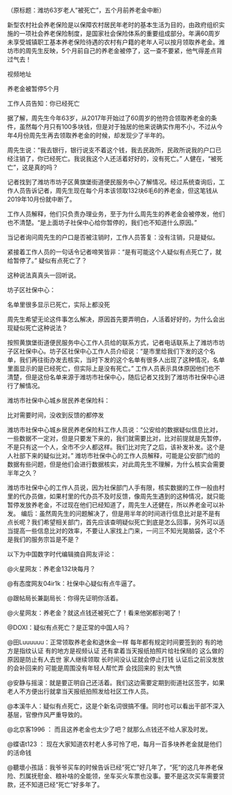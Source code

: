 （原标题：潍坊63岁老人&#8221;被死亡&#8221;，五个月前养老金中断）

新型农村社会养老保险是以保障农村居民年老时的基本生活为目的，由政府组织实施的一项社会养老保险制度，是国家社会保险体系的重要组成部分。年满60周岁未享受城镇职工基本养老保险待遇的农村有户籍的老年人可以按月领取养老金。潍坊市的周先生反映，5个月前自己的养老金被停了，这一查不要紧，他气得差点背过气去！

视频地址

养老金被暂停5个月

工作人员告知：你已经死亡

据了解，周先生今年63岁，从2017年开始过了60周岁的他符合领取养老金的条件，虽然每个月只有100多块钱，但是对于独居的他来说确实作用不小，不过从今年4月份周先生再去领取养老金的时候，却发现少了半年的。

周先生说：“我去银行，银行说支不着这个钱，我去民政所，民政所说我的户口已经注销了，你已经死亡。我说我这个人还活着好好的，没有死亡。” 人健在，“被死亡”，这是真的吗？

记者找到了潍坊市坊子区黄旗堡街道便民服务中心了解情况。经过系统查询后，工作人员告诉记者，周先生现在每个月本该领取132块6毛6的养老金，但这笔钱从2019年10月份就中断了。

工作人员解释，他们只负责办理业务，至于为什么周先生的养老金会被停发，他们也不清楚。“是上面坊子社保中心给你暂停的，我们也不知道什么原因。”

当记者询问周先生的户口是否被注销时，工作人员答复：没有注销，只是疑似。

紧接着工作人员的一句话令记者啼笑皆非：“是有可能这个人疑似有点死亡了，就给暂停了。” 疑似有点死亡了？

这种说法真真头一回听说。

坊子区社保中心：

名单里很多显示已死亡，实际上都没死

周先生希望无论这件事怎么解决，原因首先要弄明白，人活着好好的，为什么会出现疑似死亡这种说法？

按照黄旗堡街道便民服务中心工作人员给的联系方式，记者电话联系上了潍坊市坊子区社保中心。坊子区社保中心工作人员介绍说：“是市里给我们下发的这个名单，我们再往街办发去核实，当时下发的这个名单有很多人出现了这种情况，名单里面显示的是已经死亡，但实际上是没有死亡。” 工作人员表示具体原因他们也不清楚，但是这份名单来源于潍坊市社保中心，随后记者又找到了潍坊市社保中心进行了解情况。

潍坊市社保中心城乡居民养老保险科：

比对需要时间，没收到反馈的都停发

潍坊市社保中心城乡居民养老保险科工作人员说：“公安给的数据疑似信息比对，一些数据不一定对，但是只要发下来的，我们就需要比对，比对前提就是先暂停，不是只有这一个人，全市不少人都这样。我们比对完了之后，该补发补发。这个是人社部下来的疑似比对。” 潍坊市社保中心的工作人员解释，可能是公安部门给的数据有些问题，但是他们会进行数据核实，对此周先生不理解，为什么核实会需要半年之久？

潍坊市社保中心的工作人员说，因为社保部门人手有限，核实数据的工作一般由村里的代办员做，如果村里的代办员不及时反馈，像周先生遇到的这种情况，就只能暂停发放养老金，不过现在他们已经知道了，周先生人还健在，所以养老金可以补发。 编后：虽然周先生的问题解决了，但是用半年的时间进行信息比对是不是有点长呢？我们希望相关部门，首先应该查明疑似死亡到底是怎么回事，另外可以适当提高一些信息比对的效率，不要让人家找上门来，一问三不知光晃脑袋，这个不是我们的服务宗旨是不是？

以下为中国数字时代编辑摘自网友评论：

@火星网友：养老金132块每月？

@有态度网友04ir1k：社保中心疑似有点牛逼了。

@跟帖局长兼副局长：你得先证明你活着。

@火星网友：养老金？就这点钱还被死亡了！看来他粥都别喝了！

@DOXI：疑似有点死亡？是正常的中国人吗？

@田Luuuuuu：正常领取养老金和退休金一样 每年都有规定时间要签到的 有的地方是指纹认证 有的地方是视频认证 还有拿着当天报纸拍照片给社保局的 这么做的原因是防止有人去世 家人继续领取 长时间没认证就会停止打钱 认证后之前没发放的会补回来的 可能是周围没有年轻人帮忙弄 会找回来的 别太气愤

@安静与摇滚：就是要正明自己还活着。我们这边需要定期到街道社区签字，如果老人不方便出行就拿当天报纸拍照发给社区工作人员。

@本溪牛人：疑似有点死亡，这是个新名词很搞不懂。同时也可以看出干部不深入基层，官僚作风严重导致的。

@北京客1996 ： 而且这养老金也太少了吧？就那么点钱还不给人家及时发。

@蝶语t123 ： 现在大家知道农村老人多可怜了吧，每月一百多块养老金就是他们的活命钱

@聽壞小孩話：我爷爷买车的时候告诉已经“死亡”好几年了，“死”的这几年养老保险、烈属抚慰金、粮补啥的全能领，坐车买火车票也没事。要不是这次买车需要贷款，还不知道已经“死亡”好多年了。


